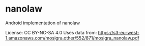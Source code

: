 # nanolaw
Android implementation of nanolaw


License: CC BY-NC-SA 4.0
Uses data from: https://s3-eu-west-1.amazonaws.com/mosigra.other/552/871/mosigra_nanolaw.pdf
